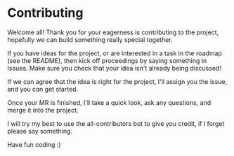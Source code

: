 # Contributing

Welcome all! Thank you for your eagerness is contributing to the project, hopefully we can build something really special together.

If you have ideas for the project, or are interested in a task in the roadmap (see the README), then kick off proceedings by saying something in Issues. Make sure you check that your idea isn't already being discussed!

If we can agree that the idea is right for the project, I'll assign you the issue, and you can get started.

Once your MR is finished, I'll take a quick look, ask any questions, and merge it into the project.

I will try my best to use the all-contributors bot to give you credit, if I forget please say something.

Have fun coding :)